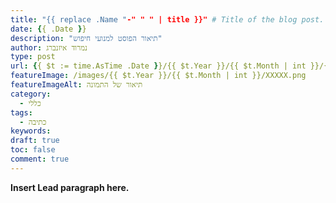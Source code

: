 ```yaml
---
title: "{{ replace .Name "-" " " | title }}" # Title of the blog post.
date: {{ .Date }}
description: "תיאור הפוסט למנועי חיפוש"
author: נמרוד איזנברג
type: post
url: {{ $t := time.AsTime .Date }}/{{ $t.Year }}/{{ $t.Month | int }}/{{ $t.Day }}/{{ .Name }}/
featureImage: /images/{{ $t.Year }}/{{ $t.Month | int }}/XXXXX.png
featureImageAlt: תיאור של התמונה
category:
  - כללי
tags:
  - כתיבה
keywords: 
draft: true
toc: false
comment: true
---
```


**Insert Lead paragraph here.**
